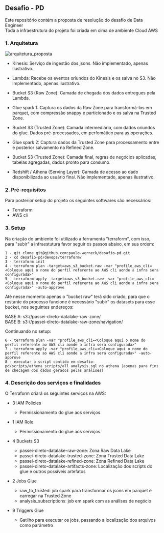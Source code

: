 ## Desafio - PD

Este repositório contém a proposta de resolução do desafio de Data Engineer <br>
Toda a infraestrutura do projeto foi criada em cima de ambiente Cloud AWS

<h3> 1. Arquitetura </h3>

![arquitetura_proposta](https://public-bkt-geral.s3.amazonaws.com/teste.png)

- Kinesis: Serviço de ingestão dos jsons. Não implementado, apenas ilustrativo.
- Lambda: Recebe os eventos oriundos do Kinesis e os salva no S3. Não implementado, apenas ilustrativo.
- Bucket S3 (Raw Zone): Camada de chegada dos dados entregues pela Lambda.
- Glue spark 1: Captura os dados da Raw Zone para transformá-los em parquet, com compressão snappy e particionado e os salva na Trusted Zone.
- Bucket S3 (Trusted Zone): Camada intermediária, com dados oriundos do glue. Dados pré-processados, em perfomático para as operações.
- Glue spark 2: Captura dados da Trusted Zone para processamento entre e posterior salvamento na Refined Zone.
- Bucket S3 (Trusted Zone): Camada final, regras de negócios aplicadas, tabelas agregadas, dados pronto para consumo.

- Redshift / Athena (Serving Layer): Camada de acesso ao dado disponibilizada ao usuário final. Não implementado, apenas ilustrativo.


<h3> 2. Pré-requisitos </h3>

Para posterior setup do projeto os seguintes softwares são necessários:

- Terraform
- AWS cli


<h3> 3. Setup </h3>

Na criação do ambiente foi utilizado a ferramenta "terraform", com isso, para "subir" a infraestutura favor seguir os passos abaixo, em sua ordem:

    1 - git clone git@github.com:paulo-werneck/desafio-pd.git
    2 - cd desafio-pd/devops/terraform/
    3 - terraform init
    4 - terraform plan -target=aws_s3_bucket.raw -var "profile_aws_cli=<Coloque aqui o nome do perfil referente ao AWS cli aonde a infra sera configurada>"
    5 - terraform apply -target=aws_s3_bucket.raw -var "profile_aws_cli=<Coloque aqui o nome do perfil referente ao AWS cli aonde a infra sera configurada>" -auto-approve

Até nesse momento apenas o "bucket raw" terá sido criado, para que o restante do processo funcione é necessário "subir"
os datasets para esse bucket, nos seguintes endereços:

 BASE A: s3://passei-direto-datalake-raw-zone/ <br> 
 BASE B: s3://passei-direto-datalake-raw-zone/navigation/ 

Continuando no setup:

    6 - terraform plan -var "profile_aws_cli=<Coloque aqui o nome do perfil referente ao AWS cli aonde a infra sera configurada>"
    7 - terraform apply -var "profile_aws_cli=<Coloque aqui o nome do perfil referente ao AWS cli aonde a infra sera configurada>" -auto-approve
    8 - executar o script contido em desafio-pd/scripts/athena_scripts/all_analysis.sql no athena (apenas para fins de checagem dos dados gerados pelas análises)


<h3> 4. Descrição dos serviços e finalidades </h3>

O Terraform criará os seguintes serviços na AWS:

- 3 IAM Policies
  - Permissionamento do glue aos serviços

- 1 IAM Role
  - Permissionamento do glue aos serviços

- 4 Buckets S3
  - passei-direto-datalake-raw-zone: Zona Raw Data Lake
  - passei-direto-datalake-trusted-zone: Zona Trusted Data Lake
  - passei-direto-datalake-refined-zone: Zona Refined Data Lake
  - passei-direto-datalake-artifacts-zone: Localização dos scripts do glue e outros possíveis artefatos
  
- 2 Jobs Glue
  - raw_to_trusted: job spark para transformar os jsons em parquet e carregar na Trusted Zone  
  - analysis_subscriptions: job em spark com as análises de negócio 

- 9 Triggers Glue
    - Gatilho para executar os jobs, passando a localização dos arquivos como parâmetro